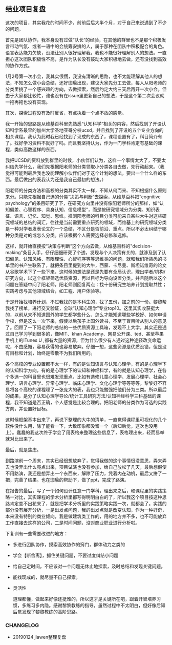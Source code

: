 ## 结业项目复盘

这次的项目，其实我花的时间不少，前前后后大半个月，对于自己来说遇到了不少的问题。

首先是团队协作，我本身没有过做“队长”的经验，在其他的群里也不是那个积极发言带动气氛、或者一语中的会统筹安排的人，属于那种在团队中积极配合的角色。语言表达能力欠缺，没法让别人很好理解我，我也不能很好理解别人的想法。一直担心这次团队积极性不高，是作为队长没有鼓动大家积极地去做，还有没找到高效的协作方式。

1月2号第一次小会，我其实很慌，我没有清晰的思路，也不太能理解其他人的想法，不知怎么做小会总结，还好珈瑜出现，建议大家先分工去做，每人从阳老师的分类里挑了一个感兴趣的方向，去做探索，然后约定大约三天后再开一次小会。但由于大家都比较忙，谁也没有在issue里更新自己的想法，于是这个第二次会议就一拖再拖也没有实现。



其次，探索过程没有及时反省，有点执着一个点不放的感觉。

我一开始的思路是从维基百科里先熟悉“认知科学”相关的内容，然后找到了开设认知科学系最早的加州大学圣地亚哥分校ucsd，并且找到了开设的五个专业方向的相关课程。我认为此时我已经找到了现成的东西了，课程设置有了，科目简介有了。找好学习资料不就好了吗。而且我坚持认为，作为一门学科肯定有基础的课程，类似高数这样的东西。

我把UCSD的资料放到群里的时候，小伙伴们认为，这样一个事情太大了，不要太纠结先学什么，我们先根据阳老师的分类领取小分类各自去做，先行动起来。（我觉得可能到最后我也没能理解小伙伴们对于这个计划的想法，要出一个什么样的东西。最后做出的表我认为还是我自己最初的想法。）

阳老师的分类方法和高校的分类其实不太一样，不知从何而来、不知根据什么原则来分。只能先根据自己选的分类“决策与判断”去探索，从维基百科把“cognitive psychology”的条目研究了下，在研究方向里并没有像阳老师所分的那样，如“认知偏差、心智程序、具身认知、信息模型”，而是按研究领域分为分类、知识表征、语言、记忆、知觉、思维。推测阳老师的科目分类可能来自某些大牛对这些研究领域的总结的词汇，往往是当前需要重点研究的领域，而维基上的研究领域分类是一种对学者发表论文的一个总结，不区分是否前沿、重点。所以不必太纠结于哪种分类是对的或怎么分类。应该根据个人需要选择必修和选修。

这样，就开始直接按“决策与判断”这个方向去做，从维基百科的"decision- making"条目入手，仔仔细细研究了个透，发现与个人决策有关的，就涉及到了认知偏见、认知风格、有限理性、心智程序等等思维类的问题，就和我们所熟悉的书单里的书产生联系了，就把条目里提到的大牛，西蒙、卡尼曼、斯坦诺维奇的论文从谷歌学术下了一些下来，这时候的想法是还是先要有全局认识，理出学者/机构/研究方向，以这个框架筛选优质资源，再以目标为导向设置分类。并且随后以这个问题在答疑中问了阳老师，阳老师则回复两点：找十份研究生培养计划提取共性；实践考虑与其他领域结合，如工程、用户体验等。

于是开始找培养计划，不过我找的是本科生的，找了五份，加之前的一份。黎黎帮我找了榜单，进行交叉验证，全球“认知心理学”专业top10。这里其实收获挺大的，以前从来不知道国外的学生都学些什么、怎么才能知道哪些学校好、如何申请学校，但是这么一次下来，假使以后孩子上国外读书，不至于盲目听从别人的意见了。回顾了一下阳老师的总结的一些优质资源工具箱，发现不上大学，其实还是通过自己学习学到很多的，像MIT、khan Academy、网易公开课、ted、甚至苹果手机上的ITunes U ,都有大量的资源，但为什么很少有人通过这种途径改变命运呢，不由感慨，容易获得的也容易放弃。仔细一想，这些资源是优质没错，但是没有目标和计划，始终是零散不为我们所用的。

各个高校的专业设置都不太一样，有的是认知语言与认知心理学，有的是心理学下的认知科学方向，有的是心理学下的认知和神经科学，有的就是认知心理学，在各个多选一的科目里也很难发现重点，比如有选修儿童心理学、发展心理学、社会心理学、语言心理学、异常心理学、临床心理学、文化心理学等等等等。黎黎好不容易将各个高校的课程理了一张庞大的表，我也只能勉强把他们分为三类。所以最后的成果，是分了认知心理学导论/统计工具研究方法/认知神经科学三科基础的课程，我不知道是否正确，个人感觉是比较合理的。把阳老师的分类作为可选的实践方向，并设置好目标。

这时候框架基本出来了，再说下整理的大牛的清单，一直觉得课程里可视化的几个软件没什么用，除了能看一下，大致印象都没留一个（后知后觉，这次也没用上）。蠢蠢的我这次终于学会了用表格来整理这些信息了，表格理出来，轻而易举就对比出来了。



最后，就是焦虑。

到路演前一个周末，其实已经很想放弃了，觉得我做的这个事情很没意思，弄来弄去也没弄出什么亮点出来，项目试演也没有参加，给自己放松了几天，最后想假使不用路演，我还是想弄出一个东西来，解除了压力，凭着内在动机，最后又拼了一把，完善了结果。也在珈瑜的帮助下，做了ppt，完成了路演。

在报告的最后，写了一个如何设计任意一门学科，理出来之后，和课程里的实践策略一对比，其实课程的学术分析里都写得明明白白的了，所以我这个项目按这种思路肯定变不出花来了，就是把学术分析里的实践策略实践一次，就都会了。实践的部分没有展开分析，一是出发点问题，我的出发点就是改变认知，作为一种好奇，本来没有特别的商业倾向，我是做建筑类工作的，用的地方并不多，也不可能放弃工作直接去这样的公司，二是时间问题，没对商业职业进行分析啦。

下复训有一些需要改进的地方：
- 多进行团队协作，摸索高效协作的窍门，群体动力之类的

- 学会【断舍离】，抓住关键问题，不要过度纠结小问题

- 给自己定时间，不应该对一个问题无休止地探索，及时总结和发现关键问题。

- 能找现成的，就尽量不自己探索。

- 灵活性



  道理都懂，做起来好像还挺难的，所以这才是关键所在吧，跟着开智培养习惯，多练习多内隐。感谢黎黎教练的指导，虽然过程中不太明白，但好像后知后觉发现了黎黎教练的高阶思路。

### CHANGELOG
- 20190124 jiawen整理复盘

